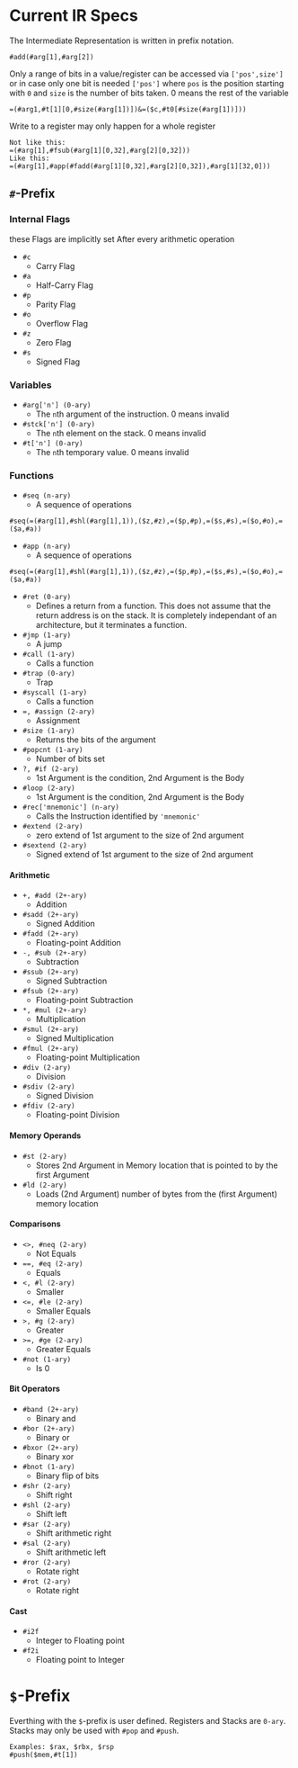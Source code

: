 
# Current IR Specs
The Intermediate Representation is written in prefix notation.
```
#add(#arg[1],#arg[2])
```
Only a range of bits in a value/register can be accessed via `['pos',size']` or in case only one bit is needed `['pos']` where `pos` is the position starting with `0` and `size` is the number of bits taken. 0 means the rest of the variable
```
=(#arg1,#t[1][0,#size(#arg[1])])&=($c,#t0[#size(#arg[1])]))
```
Write to a register may only happen for a whole register
```
Not like this:
=(#arg[1],#fsub(#arg[1][0,32],#arg[2][0,32]))
Like this:
=(#arg[1],#app(#fadd(#arg[1][0,32],#arg[2][0,32]),#arg[1][32,0]))
```

## `#`-Prefix
### Internal Flags
these Flags are implicitly set After every arithmetic operation
* `#c`
    * Carry Flag
* `#a`
    * Half-Carry Flag
* `#p`
    * Parity Flag
* `#o`
    * Overflow Flag
* `#z`
    * Zero Flag
* `#s`
    * Signed Flag

### Variables
* `#arg['n'] (0-ary)`
    * The `n`th argument of the instruction. 0 means invalid
* `#stck['n'] (0-ary)`
    * The `n`th element on the stack. 0 means invalid
* `#t['n'] (0-ary)`
    * The `n`th temporary value. 0 means invalid

### Functions
* `#seq (n-ary)`
   * A sequence of operations
```
#seq(=(#arg[1],#shl(#arg[1],1)),($z,#z),=($p,#p),=($s,#s),=($o,#o),=($a,#a))
```
* `#app (n-ary)`
   * A sequence of operations
```
#seq(=(#arg[1],#shl(#arg[1],1)),($z,#z),=($p,#p),=($s,#s),=($o,#o),=($a,#a))
```

* `#ret (0-ary)`
    * Defines a return from a function. This does not assume that the return address is on the stack. It is completely independant of an architecture, but it terminates a function.
* `#jmp (1-ary)`
    * A jump
* `#call (1-ary)`
    * Calls a function
* `#trap (0-ary)`
    * Trap
* `#syscall (1-ary)`
    * Calls a function
* `=, #assign (2-ary)`
    * Assignment
* `#size (1-ary)`
    * Returns the bits of the argument
* `#popcnt (1-ary)`
    * Number of bits set
* `?, #if (2-ary)`
    * 1st Argument is the condition, 2nd Argument is the Body
* `#loop (2-ary)`
    * 1st Argument is the condition, 2nd Argument is the Body
* `#rec['mnemonic'] (n-ary)`
    * Calls the Instruction identified by `'mnemonic'`
* `#extend (2-ary)`
    * zero extend of 1st argument to the size of 2nd argument
* `#sextend (2-ary)`
    * Signed extend of 1st argument to the size of 2nd argument

#### Arithmetic
* `+, #add (2+-ary)`
    * Addition
* `#sadd (2+-ary)`
    * Signed Addition
* `#fadd (2+-ary)`
    * Floating-point Addition
* `-, #sub (2+-ary)`
    * Subtraction
* `#ssub (2+-ary)`
    * Signed Subtraction
* `#fsub (2+-ary)`
    * Floating-point Subtraction
* `*, #mul (2+-ary)`
    * Multiplication
* `#smul (2+-ary)`
    * Signed Multiplication
* `#fmul (2+-ary)`
    * Floating-point Multiplication
* `#div (2-ary)`
    * Division
* `#sdiv (2-ary)`
    * Signed Division
* `#fdiv (2-ary)`
    * Floating-point Division

#### Memory Operands
* `#st (2-ary)`
    * Stores 2nd Argument in Memory location that is pointed to by the first Argument
* `#ld (2-ary)`
    * Loads (2nd Argument) number of bytes from the (first Argument) memory location

#### Comparisons
* `<>, #neq (2-ary)`
    * Not Equals
* `==, #eq (2-ary)`
    * Equals
* `<, #l (2-ary)`
    * Smaller
* `<=, #le (2-ary)`
    * Smaller Equals
* `>, #g (2-ary)`
    * Greater
* `>=, #ge (2-ary)`
    * Greater Equals
* `#not (1-ary)`
    * Is 0

#### Bit Operators
* `#band (2+-ary)`
    * Binary and
* `#bor (2+-ary)`
    * Binary or
* `#bxor (2+-ary)`
    * Binary xor
* `#bnot (1-ary)`
    * Binary flip of bits
* `#shr (2-ary)`
    * Shift right
* `#shl (2-ary)`
    * Shift left
* `#sar (2-ary)`
    * Shift arithmetic right
* `#sal (2-ary)`
    * Shift arithmetic left
* `#ror (2-ary)`
    * Rotate right
* `#rot (2-ary)`
    * Rotate right

#### Cast
* `#i2f`
    * Integer to Floating point
* `#f2i`
    * Floating point to Integer

# `$`-Prefix
Everthing with the `$`-prefix is user defined. Registers and Stacks are `0-ary`. Stacks may only be used with `#pop` and `#push`.
```
Examples: $rax, $rbx, $rsp
#push($mem,#t[1])
```

